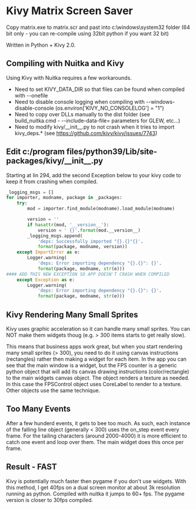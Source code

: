 # Kivy Matrix Screen Saver

Copy matrix.exe to matrix.scr and past into c:\windows\system32 folder (64 bit only - you can re-compile using 32bit python if you want 32 bit)

Written in Python + Kivy 2.0.


## Compiling with Nuitka and Kivy

Using Kivy with Nuitka requires a few workarounds.
- Need to set KIVY_DATA_DIR so that files can be found when compiled with --onefile
- Need to disable console logging when compiling with --windows-disable-console (os.environ['KIVY_NO_CONSOLELOG'] = "1")
- Need to copy over DLLs manually to the dist folder (see build_nuitka.cmd - --include-data-file= parameters for GLEW, etc...)
- Need to modify kivy/\_\_init__.py to not crash when it tries to import kivy_deps.* (see https://github.com/kivy/kivy/issues/7743)

## Edit c:/program files/python39/Lib/site-packages/kivy/\_\_init__.py
Starting at lin 294, add the second Exception below to your kivy code to keep it from crashing when compiled.

```python
_logging_msgs = []
for importer, modname, package in _packages:
    try:
        mod = importer.find_module(modname).load_module(modname)

        version = ''
        if hasattr(mod, '__version__'):
            version = ' {}'.format(mod.__version__)
        _logging_msgs.append(
            'deps: Successfully imported "{}.{}"{}'.
            format(package, modname, version))
    except ImportError as e:
        Logger.warning(
            'deps: Error importing dependency "{}.{}": {}'.
            format(package, modname, str(e)))
#### ADD THIS NEW EXCEPTION SO APP DOESN'T CRASH WHEN COMPILED            
    except Exception as e:
        Logger.warning(
            'deps: Error importing dependency "{}.{}": {}'.
            format(package, modname, str(e)))
```

## Kivy Rendering Many Small Sprites
Kivy uses graphic acceleration so it can handle many small sprites. You can NOT make them widgets thoug (e.g. > 300 items starts to get really slow). 

This means that business apps work great, but when you start rendering many small sprites (> 300), you need to do it using canvas instructions (rectangles)
rather then making a widget for each item.  In the app you can see that the main window is a widget, but the FPS counter is a generic python object
that will add its canvas drawing instructions (color/rectangle) to the main widgets canvas object. The object renders a texture as needed. In this
case the FPSControl object uses CoreLabel to render to a texture. Other objects use the same technique.

## Too Many Events
After a few hunderd events, it gets to bee too much. As such, each instance of the falling line object (generally < 300) uses the on_step event every frame. For the tailing characters
(around 2000-4000) it is more efficient to catch one event and loop over them. The main widget does this once per frame.

## Result - FAST
Kivy is potentially much faster then pygame if you don't use widgets. With this method, I get 40fps on a dual screen monitor at about 3k resolution running as python. Compiled with nuitka it jumps to 60+ fps. The pygame version is closer to 30fps compiled.
